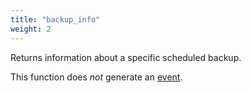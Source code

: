 ```yaml
---
title: "backup_info"
weight: 2
---
```



Returns information about a specific scheduled backup.

This function does *not* generate an [event](../../events).